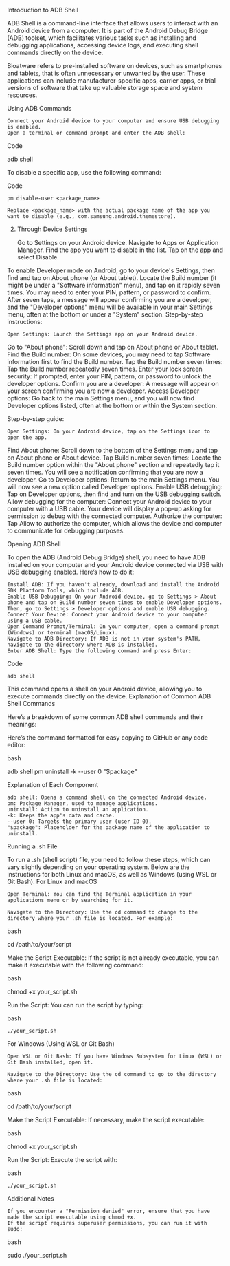Introduction to ADB Shell

ADB Shell is a command-line interface that allows users to interact with an Android device from a computer. It is part of the Android Debug Bridge (ADB) toolset, which facilitates various tasks such as installing and debugging applications, accessing device logs, and executing shell commands directly on the device.

Bloatware refers to pre-installed software on devices, such as smartphones and tablets, that is often unnecessary or unwanted by the user. These applications can include manufacturer-specific apps, carrier apps, or trial versions of software that take up valuable storage space and system resources. 

Using ADB Commands

    Connect your Android device to your computer and ensure USB debugging is enabled.
    Open a terminal or command prompt and enter the ADB shell:

Code

adb shell

To disable a specific app, use the following command:

Code

    pm disable-user <package_name>

    Replace <package_name> with the actual package name of the app you want to disable (e.g., com.samsung.android.themestore).

2. Through Device Settings

    Go to Settings on your Android device.
    Navigate to Apps or Application Manager.
    Find the app you want to disable in the list.
    Tap on the app and select Disable.


To enable Developer mode on Android, go to your device's Settings, then find and tap on About phone (or About tablet). Locate the Build number (it might be under a "Software information" menu), and tap on it rapidly seven times. You may need to enter your PIN, pattern, or password to confirm. After seven taps, a message will appear confirming you are a developer, and the "Developer options" menu will be available in your main Settings menu, often at the bottom or under a "System" section. 
Step-by-step instructions:

    Open Settings: Launch the Settings app on your Android device. 

Go to "About phone": Scroll down and tap on About phone or About tablet. 
Find the Build number: On some devices, you may need to tap Software information first to find the Build number. 
Tap the Build number seven times: Tap the Build number repeatedly seven times. 
Enter your lock screen security: If prompted, enter your PIN, pattern, or password to unlock the developer options. 
Confirm you are a developer: A message will appear on your screen confirming you are now a developer. 
Access Developer options: Go back to the main Settings menu, and you will now find Developer options listed, often at the bottom or within the System section. 



Step-by-step guide:

    Open Settings: On your Android device, tap on the Settings icon to open the app. 

Find About phone: Scroll down to the bottom of the Settings menu and tap on About phone or About device. 
Tap Build number seven times: Locate the Build number option within the "About phone" section and repeatedly tap it seven times. You will see a notification confirming that you are now a developer. 
Go to Developer options: Return to the main Settings menu. You will now see a new option called Developer options. 
Enable USB debugging: Tap on Developer options, then find and turn on the USB debugging switch. 
Allow debugging for the computer: Connect your Android device to your computer with a USB cable. Your device will display a pop-up asking for permission to debug with the connected computer. 
Authorize the computer: Tap Allow to authorize the computer, which allows the device and computer to communicate for debugging purposes. 


Opening ADB Shell

To open the ADB (Android Debug Bridge) shell, you need to have ADB installed on your computer and your Android device connected via USB with USB debugging enabled. Here’s how to do it:

    Install ADB: If you haven't already, download and install the Android SDK Platform Tools, which include ADB.
    Enable USB Debugging: On your Android device, go to Settings > About phone and tap on Build number seven times to enable Developer options. Then, go to Settings > Developer options and enable USB debugging.
    Connect Your Device: Connect your Android device to your computer using a USB cable.
    Open Command Prompt/Terminal: On your computer, open a command prompt (Windows) or terminal (macOS/Linux).
    Navigate to ADB Directory: If ADB is not in your system's PATH, navigate to the directory where ADB is installed.
    Enter ADB Shell: Type the following command and press Enter:

Code

    adb shell

This command opens a shell on your Android device, allowing you to execute commands directly on the device.
Explanation of Common ADB Shell Commands

Here’s a breakdown of some common ADB shell commands and their meanings:

Here’s the command formatted for easy copying to GitHub or any code editor:

bash

adb shell pm uninstall -k --user 0 "$package"

Explanation of Each Component

    adb shell: Opens a command shell on the connected Android device.
    pm: Package Manager, used to manage applications.
    uninstall: Action to uninstall an application.
    -k: Keeps the app's data and cache.
    --user 0: Targets the primary user (user ID 0).
    "$package": Placeholder for the package name of the application to uninstall.



Running a .sh File

To run a .sh (shell script) file, you need to follow these steps, which can vary slightly depending on your operating system. Below are the instructions for both Linux and macOS, as well as Windows (using WSL or Git Bash).
For Linux and macOS

    Open Terminal: You can find the Terminal application in your applications menu or by searching for it.

    Navigate to the Directory: Use the cd command to change to the directory where your .sh file is located. For example:

bash

cd /path/to/your/script

Make the Script Executable: If the script is not already executable, you can make it executable with the following command:

bash

chmod +x your_script.sh

Run the Script: You can run the script by typing:

bash

    ./your_script.sh

For Windows (Using WSL or Git Bash)

    Open WSL or Git Bash: If you have Windows Subsystem for Linux (WSL) or Git Bash installed, open it.

    Navigate to the Directory: Use the cd command to go to the directory where your .sh file is located:

bash

cd /path/to/your/script

Make the Script Executable: If necessary, make the script executable:

bash

chmod +x your_script.sh

Run the Script: Execute the script with:

bash

    ./your_script.sh

Additional Notes

    If you encounter a "Permission denied" error, ensure that you have made the script executable using chmod +x.
    If the script requires superuser permissions, you can run it with sudo:

bash

sudo ./your_script.sh


